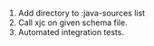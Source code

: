 1. Add directory to :java-sources list
2. Call xjc on given schema file.
3. Automated integration tests.
